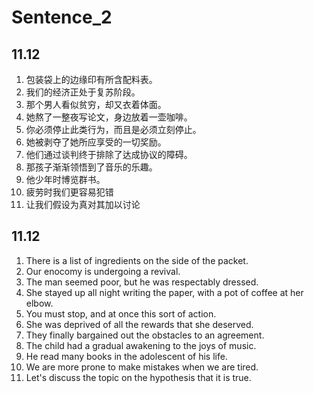 # Sentence_2

## 11.12
1. 包装袋上的边缘印有所含配料表。
2. 我们的经济正处于复苏阶段。
3. 那个男人看似贫穷，却又衣着体面。
4. 她熬了一整夜写论文，身边放着一壶咖啡。
5. 你必须停止此类行为，而且是必须立刻停止。
6. 她被剥夺了她所应享受的一切奖励。
7. 他们通过谈判终于排除了达成协议的障碍。
8. 那孩子渐渐领悟到了音乐的乐趣。
9. 他少年时博览群书。
10. 疲劳时我们更容易犯错
11. 让我们假设为真对其加以讨论

<div style="page-break-after: always;"></div>

## 11.12
1. There is a list of ingredients on the side of the packet.
2. Our enocomy is undergoing a revival.
3. The man seemed poor, but he was respectably dressed.
4. She stayed up all night writing the paper, with a pot of coffee at her elbow.
5. You must stop, and at once this sort of action.
6. She was deprived of all the rewards that she deserved.
7. They finally bargained out the obstacles to an agreement.
8. The child had a gradual awakening to the joys of music.
9. He read many books in the adolescent of his life.
10. We are more prone to make mistakes when we are tired.
11. Let's discuss the topic on the hypothesis that it is true.